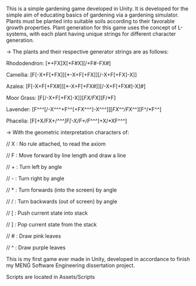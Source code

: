 This is a simple gardening game developed in Unity. It is developed for the simple aim of educating basics of gardening via a gardening simulator. Plants must be planted into suitable soils according to their favorable growth properties. 
Plant generation for this game uses the concept of L-systems, with each plant having unique strings for different character generation.

-> The plants and their respective generator strings are as follows:

Rhododendron: [*+FX]X[+F#X][/+F#-FX#]

Camellia: [F[-X+F[+FX]][*-X+F[+FX]][/-X+F[+FX]-X]]

Azalea: [F[-X+F[+FX#]][*-X+F[+FX#]][/-X+F[+FX#]-X]#]

Moor Grass: [F[/-X+F[+FX]-X]][*FX/F*X][F/*F]

Lavender: [F^^^[/-X^^^+F^^[+FX^^^]-X^^^]][*FX^^/F*X^^][F^/*F^^]

Phacelia: [F[+X/FX+/*^^^]F[-X/F+/F*^^^]+X/*XF^^^]


-> With the geometric interpretation characters of:

// X : No rule attached, to read the axiom

// F : Move forward by line length and draw a line

// + : Turn left by angle

// - : Turn right by angle

// * : Turn forwards (into the screen) by angle

// / : Turn backwards (out of screen) by angle

// [ : Push current state into stack

// ] : Pop current state from the stack

// # : Draw pink leaves

// ^ : Draw purple leaves

This is my first game ever made in Unity, developed in accordance to finish my MENG Software Engineering dissertation project.

Scripts are located in Assets/Scripts